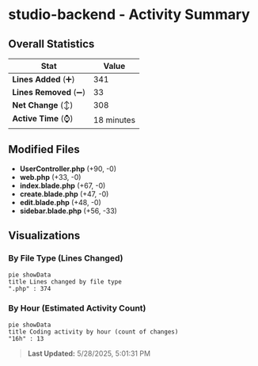 # studio-backend - Activity Summary 

## Overall Statistics

| Stat                   | Value                                                             |
| ---------------------- | ----------------------------------------------------------------- |
| **Lines Added** (➕)   | 341                                          |
| **Lines Removed** (➖) | 33                                        |
| **Net Change** (↕)    | 308                |
| **Active Time** (⌚)   | 18 minutes |


## Modified Files
- **UserController.php** (+90, -0)
- **web.php** (+33, -0)
- **index.blade.php** (+67, -0)
- **create.blade.php** (+47, -0)
- **edit.blade.php** (+48, -0)
- **sidebar.blade.php** (+56, -33)

## Visualizations

### By File Type (Lines Changed)

```mermaid
pie showData
title Lines changed by file type
".php" : 374
```

### By Hour (Estimated Activity Count)

```mermaid
pie showData
title Coding activity by hour (count of changes)
"16h" : 13
```


> **Last Updated:** 5/28/2025, 5:01:31 PM